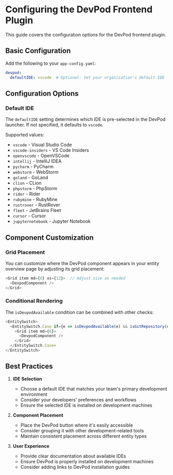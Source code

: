 # Configuring the DevPod Frontend Plugin

This guide covers the configuration options for the DevPod frontend plugin.

## Basic Configuration

Add the following to your `app-config.yaml`:

```yaml
devpod:
  defaultIDE: vscode  # Optional: Set your organization's default IDE
```

## Configuration Options

### Default IDE

The `defaultIDE` setting determines which IDE is pre-selected in the DevPod launcher. If not specified, it defaults to `vscode`.

Supported values:

- `vscode` - Visual Studio Code
- `vscode-insiders` - VS Code Insiders
- `openvscode` - OpenVSCode
- `intellij` - IntelliJ IDEA
- `pycharm` - PyCharm
- `webstorm` - WebStorm
- `goland` - GoLand
- `clion` - CLion
- `phpstorm` - PhpStorm
- `rider` - Rider
- `rubymine` - RubyMine
- `rustrover` - RustRover
- `fleet` - JetBrains Fleet
- `cursor` - Cursor
- `jupyternotebook` - Jupyter Notebook

## Component Customization

### Grid Placement

You can customize where the DevPod component appears in your entity overview page by adjusting its grid placement:

```typescript
<Grid item md={6} xs={12}>  // Adjust size as needed
  <DevpodComponent />
</Grid>
```

### Conditional Rendering

The `isDevpodAvailable` condition can be combined with other checks:

```typescript
<EntitySwitch>
  <EntitySwitch.Case if={e => isDevpodAvailable(e) && isGitRepository(e)}>
    <Grid item md={6}>
      <DevpodComponent />
    </Grid>
  </EntitySwitch.Case>
</EntitySwitch>
```

## Best Practices

1. **IDE Selection**
    - Choose a default IDE that matches your team's primary development environment
    - Consider your developers' preferences and workflows
    - Ensure the selected IDE is installed on development machines

2. **Component Placement**
    - Place the DevPod button where it's easily accessible
    - Consider grouping it with other development-related tools
    - Maintain consistent placement across different entity types

3. **User Experience**
    - Provide clear documentation about available IDEs
    - Ensure DevPod is properly installed on development machines
    - Consider adding links to DevPod installation guides

